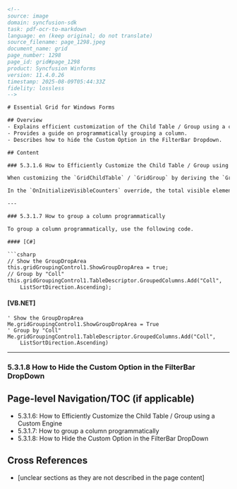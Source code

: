 ```html
<!-- 
source: image
domain: syncfusion-sdk
task: pdf-ocr-to-markdown
language: en (keep original; do not translate)
source_filename: page_1298.jpeg
document_name: grid
page_number: 1298
page_id: grid#page_1298
product: Syncfusion Winforms
version: 11.4.0.26
timestamp: 2025-08-09T05:44:33Z
fidelity: lossless
-->

# Essential Grid for Windows Forms

## Overview
- Explains efficient customization of the Child Table / Group using a custom engine.
- Provides a guide on programmatically grouping a column.
- Describes how to hide the Custom Option in the FilterBar Dropdown.

## Content

### 5.3.1.6 How to Efficiently Customize the Child Table / Group using a Custom Engine

When customizing the `GridChildTable` / `GridGroup` by deriving the `GridChildTable` / `GridGroup` in the custom engine, the `OnInitializeVisibleCounters` method and the `OnEnsureInitialized` method must also be overridden along with the other overrides. Otherwise, the `GridGroup` calls into the `GridGroup` extend methods and sometimes bypasses the methods like `IsChildVisible` that you have overridden.

In the `OnInitializeVisibleCounters` override, the total visible elements count, the total vertical scroll distance of elements in pixels, and the total custom count of the visible elements must be calculated and set to the `CachedVisibleCount`, `CachedYAmountCount`, and `CachedVisibleCustomCount` respectively. The `OnEnsureInitialized` override method must return `false` (i.e., changes were detected and the object was not updated) to ensure that the object is up to data.

---

### 5.3.1.7 How to group a column programmatically

To group a column programmatically, use the following code.

#### [C#]

```csharp
// Show the GroupDropArea
this.gridGroupingControl1.ShowGroupDropArea = true;
// Group by "Coll"
this.gridGroupingControl1.TableDescriptor.GroupedColumns.Add("Coll", 
    ListSortDirection.Ascending);
```

#### [VB.NET]

```vbnet
' Show the GroupDropArea
Me.gridGroupingControl1.ShowGroupDropArea = True
' Group by "Coll"
Me.gridGroupingControl1.TableDescriptor.GroupedColumns.Add("Coll", 
    ListSortDirection.Ascending)
```

---

### 5.3.1.8 How to Hide the Custom Option in the FilterBar DropDown

## Page-level Navigation/TOC (if applicable)
- 5.3.1.6: How to Efficiently Customize the Child Table / Group using a Custom Engine
- 5.3.1.7: How to group a column programmatically
- 5.3.1.8: How to Hide the Custom Option in the FilterBar DropDown

## Cross References
- [unclear sections as they are not described in the page content]

<!-- tags: [Syncfusion, Grid, Customization, Windows Forms, Grouping, FilterBar, ColumnGrouping] keywords: [GridChildTable, GridGroup, CustomEngine, OnInitializeVisibleCounters, OnEnsureInitialized, GroupDropArea, FilterBar, ColumnProgrammaticallyGrouping] -->
```
